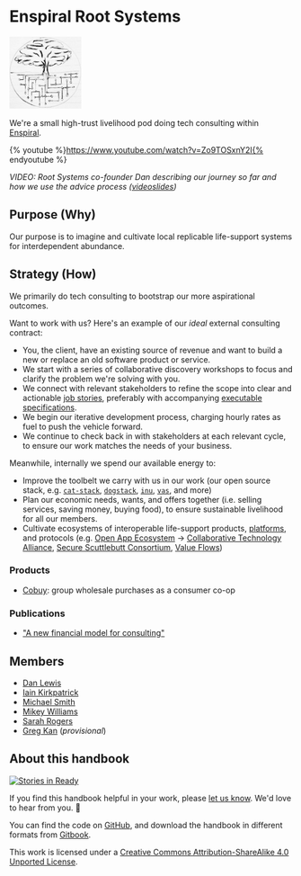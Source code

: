 # Enspiral Root Systems

<img src="./logo.jpg" alt="Root Systems logo" height="128px" />

We're a small high-trust livelihood pod doing tech consulting within [Enspiral](http://enspiral.com).

{% youtube %}https://www.youtube.com/watch?v=Zo9TOSxnY2I{% endyoutube %}

_VIDEO: Root Systems co-founder Dan describing our journey so far and how we use the advice process ([video](https://www.youtube.com/watch?v=Zo9TOSxnY2I)[slides](https://docs.google.com/presentation/d/1BaKj_W_ZyZqbFZqU8v31DFGkQYfaomD7-5H8D-ECh-0/edit#slide=id.g1822dad70a_0_224))_

## Purpose (Why)

Our purpose is to imagine and cultivate local replicable life-support systems for interdependent abundance.

## Strategy (How)

We primarily do tech consulting to bootstrap our more aspirational outcomes.

Want to work with us? Here's an example of our _ideal_ external consulting contract:

- You, the client, have an existing source of revenue and want to build a new or replace an old software product or service.
- We start with a series of collaborative discovery workshops to focus and clarify the problem we're solving with you.
- We connect with relevant stakeholders to refine the scope into clear and actionable [job stories](https://jtbd.info/replacing-the-user-story-with-the-job-story-af7cdee10c27#.layvu3kpi), preferably with accompanying [executable specifications](http://www.agilemodeling.com/essays/executableSpecifications.htm).
- We begin our iterative development process, charging hourly rates as fuel to push the vehicle forward.
- We continue to check back in with stakeholders at each relevant cycle, to ensure our work matches the needs of your business.

Meanwhile, internally we spend our available energy to:

- Improve the toolbelt we carry with us in our work (our open source stack, e.g. [`cat-stack`](https://github.com/enspiral-root-systems/cat-stack), [`dogstack`](https://github.com/iainkirkpatrick/dogstack), [`inu`](https://github.com/ahdinosaur/inu), [`vas`](https://github.com/ahdinosaur/vas), and more)
- Plan our economic needs, wants, and offers together (i.e. selling services, saving money, buying food), to ensure sustainable livelihood for all our members.
- Cultivate ecosystems of interoperable life-support products, [platforms](http://platformcoop.net/), and protocols (e.g. [Open App Ecosystem](https://github.com/open-app/core) -> [Collaborative Technology Alliance](https://medium.com/enspiral-tales/doing-more-together-together-seeding-a-collaborative-technology-alliance-82243ea30d41), [Secure Scuttlebutt Consortium](https://www.scuttlebutt.nz), [Value Flows](https://valueflo.ws))

### Products

- [Cobuy](https://cobuy.nz): group wholesale purchases as a consumer co-op

### Publications

- ["A new financial model for consulting"](https://medium.com/enspiral-tales/a-new-financial-model-for-consulting-c7781661a1ec#.9cybojkj7)

## Members

- [Dan Lewis](https://github.com/agentlewis)
- [Iain Kirkpatrick](https://github.com/iainkirkpatrick/)
- [Michael Smith](https://github.com/NotThatSmith)
- [Mikey Williams](https://github.com/ahdinosaur)
- [Sarah Rogers](https://github.com/sarah-arrrgh)
- [Greg Kan](https://github.com/gregorykan) (_provisional_)

## About this handbook

[![Stories in Ready](https://badge.waffle.io/enspiral-root-systems/handbook.svg?label=ready&title=Ready)](https://waffle.io/enspiral-root-systems/meta)

If you find this handbook helpful in your work, please [let us know](https://github.com/enspiral-root-systems/meta/issues/new). We'd love to hear from you. 🐌

You can find the code on [GitHub](https://github.com/enspiral-root-systems/meta), and download the handbook in different formats from [Gitbook](https://www.gitbook.com/book/enspiral-root-systems/meta/details).

This work is licensed under a [Creative Commons Attribution-ShareAlike 4.0 Unported License](http://creativecommons.org/licenses/by-sa/4.0/).
